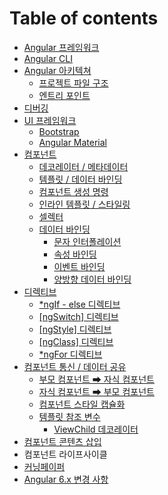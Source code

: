 # Table of contents

* [Angular 프레임워크](README.md)
* [Angular CLI](angular-cli.md)
* [Angular 아키텍쳐](architecture/README.md)
  * [프로젝트 파일 구조](architecture/file-structure.md)
  * [엔트리 포인트](architecture/entry-point.md)
* [디버깅](debugging.md)
* [UI 프레임워크](ui-frameworks/README.md)
  * [Bootstrap](ui-frameworks/bootstrap.md)
  * [Angular Material](ui-frameworks/angular-material.md)
* [컴포넌트](components/README.md)
  * [데코레이터 / 메타데이터](components/decorator-metadata.md)
  * [템플릿 / 데이터 바인딩](components/template-data-binding.md)
  * [컴포넌트 생성 명령](components/generate-component.md)
  * [인라인 템플릿 / 스타일링](components/inline-template-style.md)
  * [셀렉터](components/metadata-selector.md)
  * [데이터 바인딩](components/data-binding/README.md)
    * [문자 인터폴레이션](components/data-binding/string-interpolation.md)
    * [속성 바인딩](components/data-binding/prop-binding.md)
    * [이벤트 바인딩](components/data-binding/event-binding.md)
    * [양방향 데이터 바인딩](components/data-binding/2-way-binding.md)
* [디렉티브](directives/README.md)
  * [\*ngIf - else 디렉티브](directives/ngif-else.md)
  * [\[ngSwitch\] 디렉티브](directives/ngswitch.md)
  * [\[ngStyle\] 디렉티브](directives/ngstyle.md)
  * [\[ngClass\] 디렉티브](directives/ngclass.md)
  * [\*ngFor 디렉티브](directives/ngfor.md)
* [컴포넌트 통신 / 데이터 공유](comp-communication/README.md)
  * [부모 컴포넌트 ➡ 자식 컴포넌트](comp-communication/parent2child.md)
  * [자식 컴포넌트 ➡ 부모 컴포넌트](comp-communication/child2parent.md)
  * [컴포넌트 스타일 캡슐화](comp-communication/view-encapsulation.md)
  * [템플릿 참조 변수](comp-communication/template-ref-var/README.md)
    * [ViewChild 데코레이터](comp-communication/template-ref-var/viewchild.md)
* [컴포넌트 콘텐츠 삽입](ng-content.md)
* 컴포넌트 라이프사이클
* [커닝페이퍼](cheat-sheet.md)
* [Angular 6.x 변경 사항](change-angular-6.md)

